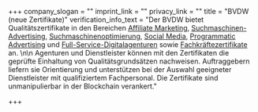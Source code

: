 +++
company_slogan = ""
imprint_link = ""
privacy_link = ""
title = "BVDW (neue Zertifikate)"
verification_info_text = "Der BVDW bietet Qualitätszertifikate in den Bereichen [Affiliate Marketing](https://www.bvdw.org/zertifizierungen/qualitaetszertifikate/affiliate-marketing-qualitaetszertifikat/?L=0), [Suchmaschinen-Advertising](https://www.bvdw.org/zertifizierungen/qualitaetszertifikate/sea-qualitaetszertifikat/?L=0), [Suchmaschinenoptimierung](https://www.bvdw.org/zertifizierungen/qualitaetszertifikate/seo-qualitaetszertifikat/?L=0), [Social Media](https://www.bvdw.org/zertifizierungen/qualitaetszertifikate/social-media-qualitaetszertifikat/?L=0), [Programmatic Advertising](https://www.bvdw.org/zertifizierungen/qualitaetszertifikate/programmatic-advertising-qualitaetszertifikat/?L=0) und [Full-Service-Digitalagenturen](https://www.bvdw.org/zertifizierungen/qualitaetszertifikate/trusted-agency-qualitaetszertifikat/?L=0) sowie [Fachkräftezertifikate](https://www.bvdw.org/zertifizierungen/qualitaetszertifikate/fachkraeftezertifikat/?L=0) an. \n\n Agenturen und Dienstleister können mit den Zertifikaten die geprüfte Einhaltung von Qualitätsgrundsätzen nachweisen. Auftraggebern liefern sie Orientierung und unterstützen bei der Auswahl geeigneter Dienstleister mit qualifiziertem Fachpersonal. Die Zertifikate sind unmanipulierbar in der Blockchain verankert."

+++
